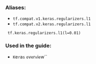 ### Aliases:
- `tf.compat.v1.keras.regularizers.l1`
- `tf.compat.v2.keras.regularizers.l1`

```
 tf.keras.regularizers.l1(l=0.01)
```
### Used in the guide:
- ``K``e``r``a``s`` ``o``v``e``r``v``i``e``w``
